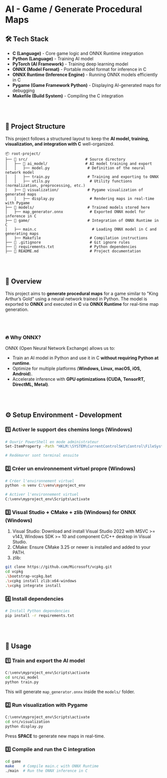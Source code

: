 # AI - Game / Generate Procedural Maps

## 🛠 Tech Stack
- **C (Language)** - Core game logic and ONNX Runtime integration
- **Python (Language)** - Training AI model
- **PyTorch (AI Framework)** - Training deep learning model
- **ONNX (Model Format)** - Portable model format for inference in C
- **ONNX Runtime (Inference Engine)** - Running ONNX models efficiently in C
- **Pygame (Game Framework Python)** - Displaying AI-generated maps for debugging
- **Makefile (Build System)** - Compiling the C integration

<br /><br />

## 📂 Project Structure

This project follows a structured layout to keep the **AI model, training, visualization, and integration with C** well-organized.

```
📦 root-project/
├── 📂 src/                          # Source directory
│   ├── 📂 ai_model/                 # AI model training and export
│   │   ├── model.py                 # Definition of the neural network model
│   │   ├── train.py                 # Training and exporting to ONNX
│   │   ├── utils.py                  # Utility functions (normalization, preprocessing, etc.)
│   ├── 📂 visualization/             # Pygame visualization of generated maps
│   │   ├── display.py                # Rendering maps in real-time with Pygame
├── 📂 models/                        # Trained models stored here
│   ├── map_generator.onnx            # Exported ONNX model for inference in C
├── 📂 game/                          # Integration of ONNX Runtime in C
│   ├── main.c                         # Loading ONNX model in C and generating maps
│   ├── Makefile                      # Compilation instructions
├── 📜 .gitignore                      # Git ignore rules
├── 📜 requirements.txt                # Python dependencies
├── 📜 README.md                       # Project documentation
```

<br /><br />

## 🚀 Overview
This project aims to **generate procedural maps** for a game similar to "King Arthur’s Gold" using a neural network trained in Python. The model is exported to **ONNX** and executed in **C** via **ONNX Runtime** for real-time map generation.

<br /><br />

### 🔥 Why ONNX?
ONNX (Open Neural Network Exchange) allows us to:
- Train an AI model in Python and use it in C **without requiring Python at runtime**.
- Optimize for multiple platforms (**Windows, Linux, macOS, iOS, Android**).
- Accelerate inference with **GPU optimizations (CUDA, TensorRT, DirectML, Metal)**.

<br /><br />

## ⚙️ Setup Environment - Development

### 1️⃣ Activer le support des chemins longs (Windows)
```bash
# Ouvrir PowerShell en mode administrateur
Set-ItemProperty -Path "HKLM:\SYSTEM\CurrentControlSet\Control\FileSystem" -Name "LongPathsEnabled" -Value 1

# Redémarer sont terminal ensuite
```

### 2️⃣ Créer un environnement virtuel propre (Windows)
```bash
# Créer l'environnement virtuel
python -m venv C:\venv\myproject_env

# Activer l'environnement virtuel
C:\venv\myproject_env\Scripts\activate
```

### 3️⃣ Visual Studio + CMake + zlib (Windows) for ONNX (Windows)
1. Visual Studio: Download and install Visual Studio 2022 with MSVC >= v143, Windows SDK >= 10 and component C/C++ desktop in Visual Studio.
2. CMake: Ensure CMake 3.25 or newer is installed and added to your PATH.
3. zlib:
```bash
git clone https://github.com/Microsoft/vcpkg.git
cd vcpkg
.\bootstrap-vcpkg.bat
.\vcpkg install zlib:x64-windows
.\vcpkg integrate install
```

### 4️⃣ Install dependencies
```bash
# Install Python dependencies
pip install -r requirements.txt 
```

<br /><br />

## 📌 Usage

### 1️⃣ Train and export the AI model
```bash
C:\venv\myproject_env\Scripts\activate
cd src/ai_model
python train.py
```
This will generate `map_generator.onnx` inside the `models/` folder.

### 2️⃣ Run visualization with Pygame
```bash
C:\venv\myproject_env\Scripts\activate
cd src/visualization
python display.py
```
Press **SPACE** to generate new maps in real-time.

### 3️⃣ Compile and run the C integration
```bash
cd game
make    # Compile main.c with ONNX Runtime
./main  # Run the ONNX inference in C
```